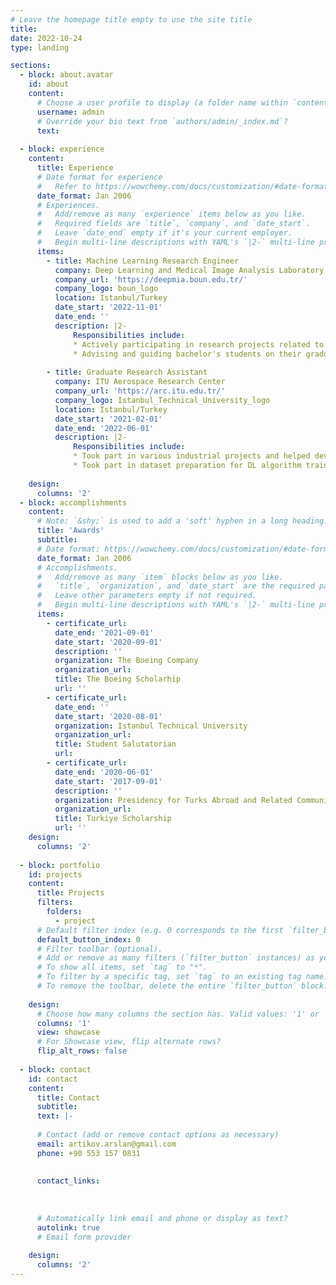 ```yaml
---
# Leave the homepage title empty to use the site title
title:
date: 2022-10-24
type: landing

sections:
  - block: about.avatar
    id: about
    content:
      # Choose a user profile to display (a folder name within `content/authors/`)
      username: admin
      # Override your bio text from `authors/admin/_index.md`?
      text:      
         
  - block: experience
    content:
      title: Experience
      # Date format for experience
      #   Refer to https://wowchemy.com/docs/customization/#date-format
      date_format: Jan 2006
      # Experiences.
      #   Add/remove as many `experience` items below as you like.
      #   Required fields are `title`, `company`, and `date_start`.
      #   Leave `date_end` empty if it's your current employer.
      #   Begin multi-line descriptions with YAML's `|2-` multi-line prefix.
      items:
        - title: Machine Learning Research Engineer
          company: Deep Learning and Medical Image Analysis Laboratory (DeepMIA)
          company_url: 'https://deepmia.boun.edu.tr/'
          company_logo: boun_logo
          location: Istanbul/Turkey
          date_start: '2022-11-01'
          date_end: ''
          description: |2-
              Responsibilities include:
              * Actively participating in research projects related to both autonomous driving and medical image analysis.
              * Advising and guiding bachelor's students on their graduation projects.
             
        - title: Graduate Research Assistant
          company: ITU Aerospace Research Center
          company_url: 'https://arc.itu.edu.tr/'
          company_logo: Istanbul_Technical_University_logo
          location: Istanbul/Turkey
          date_start: '2021-02-01'
          date_end: '2022-06-01'
          description: |2-
              Responsibilities include:
              * Took part in various industrial projects and helped develop navigation algorithms for cyber-physical systems.
              * Took part in dataset preparation for DL algorithm trainings.
              
    design:
      columns: '2'
  - block: accomplishments
    content:
      # Note: `&shy;` is used to add a 'soft' hyphen in a long heading.
      title: 'Awards'
      subtitle:
      # Date format: https://wowchemy.com/docs/customization/#date-format
      date_format: Jan 2006
      # Accomplishments.
      #   Add/remove as many `item` blocks below as you like.
      #   `title`, `organization`, and `date_start` are the required parameters.
      #   Leave other parameters empty if not required.
      #   Begin multi-line descriptions with YAML's `|2-` multi-line prefix.
      items:
        - certificate_url: 
          date_end: '2021-09-01'
          date_start: '2020-09-01'
          description: ''
          organization: The Boeing Company
          organization_url: 
          title: The Boeing Scholarhip
          url: ''
        - certificate_url: 
          date_end: ''
          date_start: '2020-08-01'
          organization: Istanbul Technical University
          organization_url:
          title: Student Salutatorian
          url:
        - certificate_url: 
          date_end: '2020-06-01'
          date_start: '2017-09-01'
          description: ''
          organization: Presidency for Turks Abroad and Related Communities
          organization_url: 
          title: Turkiye Scholarship
          url: ''
    design:
      columns: '2'
  
  - block: portfolio
    id: projects
    content:
      title: Projects
      filters:
        folders:
          - project
      # Default filter index (e.g. 0 corresponds to the first `filter_button` instance below).
      default_button_index: 0
      # Filter toolbar (optional).
      # Add or remove as many filters (`filter_button` instances) as you like.
      # To show all items, set `tag` to "*".
      # To filter by a specific tag, set `tag` to an existing tag name.
      # To remove the toolbar, delete the entire `filter_button` block.
      
    design:
      # Choose how many columns the section has. Valid values: '1' or '2'.
      columns: '1'
      view: showcase
      # For Showcase view, flip alternate rows?
      flip_alt_rows: false
  
  - block: contact
    id: contact
    content:
      title: Contact
      subtitle:
      text: |-
        
      # Contact (add or remove contact options as necessary)
      email: artikov.arslan@gmail.com
      phone: +90 553 157 0831
      
      
      contact_links:
        
        
        
      # Automatically link email and phone or display as text?
      autolink: true
      # Email form provider
      
    design:
      columns: '2'
---
```

